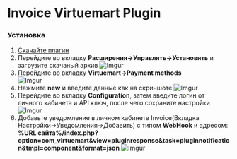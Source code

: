 <h1>Invoice Virtuemart Plugin</h1>

<h3>Установка</h3>

1. [Скачайте плагин](https://github.com/Invoice-LLC/Invoice.Module.Joomla-Virtuemart/archive/master.zip)
2. Перейдите во вкладку **Расширения->Управлять->Установить** и загрузите скачаный архив
![Imgur](https://imgur.com/xmXmLtj.png)
3. Перейдите во вкладку **Virtuemart->Payment methods**<br>
![Imgur](https://imgur.com/Z4dR9eR.png)
4. Нажмите **new** и введите данные как на скриншоте
![Imgur](https://imgur.com/IeEpqoR.png)
5. Перейдите во вкладку **Configuration**, затем введите логин от личного кабинета и API ключ, после чего сохраните настройки
![Imgur](https://imgur.com/wUiCqEe.png)
6. Добавьте уведомление в личном кабинете Invoice(Вкладка Настройки->Уведомления->Добавить)
с типом **WebHook** и адресом: **%URL сайта%/index.php?option=com_virtuemart&view=pluginresponse&task=pluginnotification&tmpl=component&format=json**
![Imgur](https://imgur.com/LZEozhf.png)
